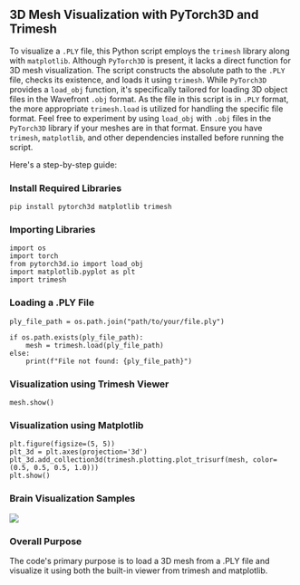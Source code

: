 ## 3D Mesh Visualization with PyTorch3D and Trimesh

To visualize a `.PLY` file, this Python script employs the `trimesh` library along with `matplotlib`. Although `PyTorch3D` is present, it lacks a direct function for 3D mesh visualization. The script constructs the absolute path to the `.PLY` file, checks its existence, and loads it using `trimesh`. While `PyTorch3D` provides a `load_obj` function, it's specifically tailored for loading 3D object files in the Wavefront `.obj` format. As the file in this script is in `.PLY` format, the more appropriate `trimesh.load` is utilized for handling the specific file format. Feel free to experiment by using `load_obj` with `.obj` files in the `PyTorch3D` library if your meshes are in that format. Ensure you have `trimesh`, `matplotlib`, and other dependencies installed before running the script.

Here's a step-by-step guide:
### Install Required Libraries
```
pip install pytorch3d matplotlib trimesh
```
### Importing Libraries
```
import os
import torch
from pytorch3d.io import load_obj
import matplotlib.pyplot as plt
import trimesh
```

### Loading a .PLY File
```
ply_file_path = os.path.join("path/to/your/file.ply")

if os.path.exists(ply_file_path):
    mesh = trimesh.load(ply_file_path)
else:
    print(f"File not found: {ply_file_path}")
```
### Visualization using Trimesh Viewer

```
mesh.show()
```
### Visualization using Matplotlib
```
plt.figure(figsize=(5, 5))
plt_3d = plt.axes(projection='3d')
plt_3d.add_collection3d(trimesh.plotting.plot_trisurf(mesh, color=(0.5, 0.5, 0.5, 1.0)))
plt.show()
```

### Brain Visualization Samples
![](/images/sample_1.png)

### Overall Purpose
The code's primary purpose is to load a 3D mesh from a .PLY file and visualize it using both the built-in viewer from trimesh and matplotlib.
